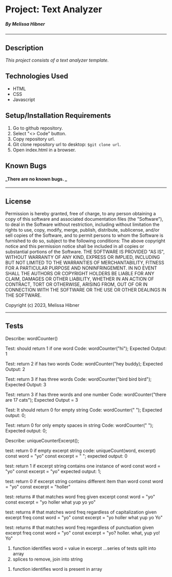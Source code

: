 # Project: Text Analyzer

##### By Melissa Hibner

---

## Description

_This project consists of a text analyzer template._

## Technologies Used

- HTML
- CSS
- Javascript

## Setup/Installation Requirements

1. Go to github repository.
2. Select "<> Code" button.
3. Copy repository url.
4. Git clone repository url to desktop: `$git clone url`.
5. Open index.html in a browser.

## Known Bugs

#### _There are no known bugs. _

---

## License

Permission is hereby granted, free of charge, to any person obtaining a copy of this software and associated documentation files (the "Software"), to deal in the Software without restriction, including without limitation the rights to use, copy, modify, merge, publish, distribute, sublicense, and/or sell copies of the Software, and to permit persons to whom the Software is furnished to do so, subject to the following conditions: The above copyright notice and this permission notice shall be included in all copies or substantial portions of the Software. THE SOFTWARE IS PROVIDED "AS IS", WITHOUT WARRANTY OF ANY KIND, EXPRESS OR IMPLIED, INCLUDING BUT NOT LIMITED TO THE WARRANTIES OF MERCHANTABILITY, FITNESS FOR A PARTICULAR PURPOSE AND NONINFRINGEMENT. IN NO EVENT SHALL THE AUTHORS OR COPYRIGHT HOLDERS BE LIABLE FOR ANY CLAIM, DAMAGES OR OTHER LIABILITY, WHETHER IN AN ACTION OF CONTRACT, TORT OR OTHERWISE, ARISING FROM, OUT OF OR IN CONNECTION WITH THE SOFTWARE OR THE USE OR OTHER DEALINGS IN THE SOFTWARE.

Copyright (c) 2023, Melissa Hibner

---

## Tests

<!-- word counter -->
Describe: wordCounter()
<!--test#1 -->
Test: should return 1 if one word
Code: wordCounter("hi");
Expected Output: 1

<!-- test#2 -->
Test: return 2 if has two words
Code: wordCounter("hey buddy);
Expected Output: 2

<!--test#3 --> 
Test:  return 3 if has three words
Code: wordCounter("bird bird bird");
Expected Output: 3

<!-- test#4 -->
Test: return 3 if has three words and one number
Code: wordCounter("there are 17 cats");
Expected Output = 3

<!-- test #5 -->
Test: It should return 0 for empty string
Code: wordCounter(" ");
Expected output: 0; 

<!-- test #6 -->
Test: return 0 for only empty spaces in string
Code: wordCounter("         ");
Expected output:  0;


<!-- unique word count -->
Describe: uniqueCounterExcerpt();
<!-- test 7 -->
test: return 0 if empty excerpt string
code: uniqueCount(word, excerpt)
const word = "yo"
const excerpt = " ";
expected output: 0

<!-- test 8 -->
test: return 1 if excerpt string contains one instance of word
const word = "yo"
const excerpt = "yo"
expected output: 1;

<!-- test 9 -->
test: return 0 if excerpt string contains different item than word
const word = "yo"
const excerpt = "holler"

<!-- test 10 -->
test: returns # that matches word freq given excerpt
const word = "yo"
const excerpt = "yo holler what yup yo yo"

<!-- test 11 -->
test: returns # that matches word freq regardless of capitalization given excerpt freq
const word = "yo"
const excerpt = "yo holler what yup yo Yo"



<!-- test 12 -->
test: returns # that matches word freq regardless of punctuation given excerpt freq
const word = "yo"
const excerpt = "yo? holler. what, yup yo! Yo"

<!-- test 13 -->
1. function identifies word = value in excerpt
...series of tests
split into array
2. splices to remove, join into string

<!-- test 14 -->
1. function identifies word is present in array 


<!-- example 1 -->